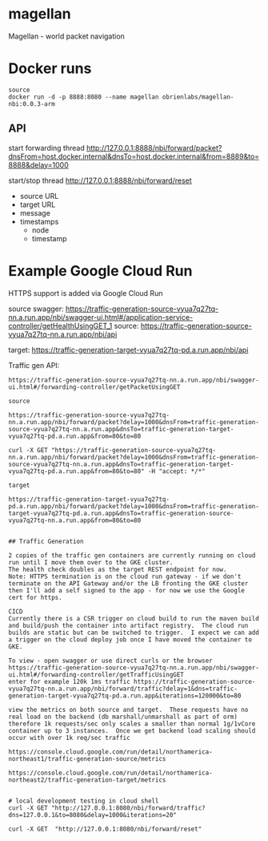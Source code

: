 # magellan
Magellan - world packet navigation

# Docker runs
```
source
docker run -d -p 8888:8080 --name magellan obrienlabs/magellan-nbi:0.0.3-arm
```

## API
start forwarding thread http://127.0.0.1:8888/nbi/forward/packet?dnsFrom=host.docker.internal&dnsTo=host.docker.internal&from=8889&to=8888&delay=1000

start/stop thread http://127.0.0.1:8888/nbi/forward/reset

- source URL
- target URL
- message
- timestamps
  - node
  - timestamp

# Example Google Cloud Run

HTTPS support is added via Google Cloud Run

source swagger: https://traffic-generation-source-vyua7q27tq-nn.a.run.app/nbi/swagger-ui.html#/application-service-controller/getHealthUsingGET_1
source: https://traffic-generation-source-vyua7q27tq-nn.a.run.app/nbi/api

target: https://traffic-generation-target-vyua7q27tq-pd.a.run.app/nbi/api

Traffic gen API: 
```
https://traffic-generation-source-vyua7q27tq-nn.a.run.app/nbi/swagger-ui.html#/forwarding-controller/getPacketUsingGET

source

https://traffic-generation-source-vyua7q27tq-nn.a.run.app/nbi/forward/packet?delay=1000&dnsFrom=traffic-generation-source-vyua7q27tq-nn.a.run.app&dnsTo=traffic-generation-target-vyua7q27tq-pd.a.run.app&from=80&to=80

curl -X GET "https://traffic-generation-source-vyua7q27tq-nn.a.run.app/nbi/forward/packet?delay=1000&dnsFrom=traffic-generation-source-vyua7q27tq-nn.a.run.app&dnsTo=traffic-generation-target-vyua7q27tq-pd.a.run.app&from=80&to=80" -H "accept: */*"

target

https://traffic-generation-target-vyua7q27tq-pd.a.run.app/nbi/forward/packet?delay=1000&dnsFrom=traffic-generation-target-vyua7q27tq-pd.a.run.app&dnsTo=traffic-generation-source-vyua7q27tq-nn.a.run.app&from=80&to=80


## Traffic Generation

2 copies of the traffic gen containers are currently running on cloud run until I move them over to the GKE cluster.
The health check doubles as the target REST endpoint for now.
Note: HTTPS termination is on the cloud run gateway - if we don't terminate on the API Gateway and/or the LB fronting the GKE cluster then I'll add a self signed to the app - for now we use the Google cert for https.

CICD
Currently there is a CSR trigger on cloud build to run the maven build and build/push the container into artifact registry.  The cloud run builds are static but can be switched to trigger.  I expect we can add a trigger on the cloud deploy job once I have moved the container to GKE.

To view - open swagger or use direct curls or the browser
https://traffic-generation-source-vyua7q27tq-nn.a.run.app/nbi/swagger-ui.html#/forwarding-controller/getTrafficUsingGET
enter for example 120k 1ms traffic https://traffic-generation-source-vyua7q27tq-nn.a.run.app/nbi/forward/traffic?delay=1&dns=traffic-generation-target-vyua7q27tq-pd.a.run.app&iterations=120000&to=80 

view the metrics on both source and target.  These requests have no real load on the backend (db marshall/unmarshall as part of orm) therefore 1k requests/sec only scales a smaller than normal 1g/1vCore container up to 3 instances.  Once we get backend load scaling should occur with over 1k req/sec traffic

https://console.cloud.google.com/run/detail/northamerica-northeast1/traffic-generation-source/metrics

https://console.cloud.google.com/run/detail/northamerica-northeast2/traffic-generation-target/metrics


# local development testing in cloud shell
curl -X GET "http://127.0.0.1:8080/nbi/forward/traffic?dns=127.0.0.1&to=8080&delay=1000&iterations=20"

curl -X GET  "http://127.0.0.1:8080/nbi/forward/reset"
```

  
